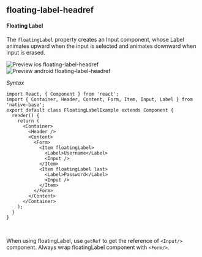 ## floating-label-headref
#### Floating Label

The <code>floatingLabel</code> property creates an Input component, whose Label animates upward when the input is selected and animates downward when input is erased.

![Preview ios floating-label-headref](https://github.com/GeekyAnts/NativeBase-KitchenSink/raw/v2.2.0/screenshots/ios/input-floating.gif)
![Preview android floating-label-headref](https://github.com/GeekyAnts/NativeBase-KitchenSink/raw/v2.2.0/screenshots/android/input-floating.gif)

*Syntax*

<pre class="line-numbers"><code class="language-jsx">import React, { Component } from 'react';
import { Container, Header, Content, Form, Item, Input, Label } from 'native-base';
export default class FloatingLabelExample extends Component {
  render() {
    return (
      &lt;Container>
        &lt;Header />
        &lt;Content>
          &lt;Form>
            &lt;Item floatingLabel>
              &lt;Label>Username&lt;/Label>
              &lt;Input />
            &lt;/Item>
            &lt;Item floatingLabel last>
              &lt;Label>Password&lt;/Label>
              &lt;Input />
            &lt;/Item>
          &lt;/Form>
        &lt;/Content>
      &lt;/Container>
    );
  }
}</code></pre><br />

When using floatingLabel, use `getRef` to get the reference of `<Input/>` component. Always wrap floatingLabel component with `<Form/>`.
